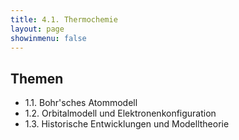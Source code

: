 ```yaml
---
title: 4.1. Thermochemie
layout: page
showinmenu: false
---
```


## Themen

+ 1.1. Bohr'sches Atommodell
+ 1.2. Orbitalmodell und Elektronenkonfiguration
+ 1.3. Historische Entwicklungen und Modelltheorie

